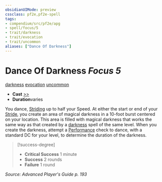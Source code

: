 ```yaml
---
obsidianUIMode: preview
cssclass: pf2e,pf2e-spell
tags:
- compendium/src/pf2e/apg
- spell/focus/5
- trait/darkness
- trait/evocation
- trait/uncommon
aliases: ["Dance Of Darkness"]
---
```

# Dance Of Darkness *Focus 5*   
[darkness](../../Rules/traits/darkness.md)  [evocation](../../Rules/traits/evocation.md)  [uncommon](../../Rules/traits/uncommon.md)  

- **Cast** [>>](../../Rules/core-rulebook/chapter-9-playing-the-game.md#Actions "Two-Action") 
- **Duration**varies

You dance, [Striding](../../Rules/actions/stride.md) up to half your Speed. At either the start or end of your [Stride](../../Rules/actions/stride.md), you create an area of magical darkness in a 10-foot burst centered on your location. This area is filled with magical darkness that works the same way as that created by a [darkness](darkness.md) spell of the same level. When you create the darkness, attempt a [Performance](../skills.md#Performance) check to dance, with a standard DC for your level, to determine the duration of the darkness.

> [!success-degree] 
> - **Critical Success** 1 minute
> - **Success** 2 rounds
> - **Failure** 1 round

*Source: Advanced Player's Guide p. 193*